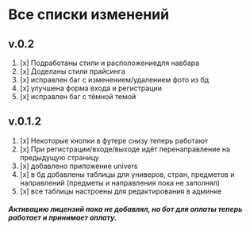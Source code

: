 # Все списки изменений
## **v.0.2**

1. [x] Подработаны стили и расположениедля навбара
2. [x] Доделаны стили прайсинга
3. [x] исправлен баг с изменением/удалением фото из бд
4. [x] улучшена форма входа и регистрации 
5. [x] исправлен баг с тёмной темой

## **v.0.1.2**

1. [x] Некоторые кнопки в футере снизу теперь работают
2. [x] При регистрации/входе/выходе идёт перенаправление на предыдущую страницу
3. [x] добавлено приложение univers
4. [x] в бд добавлены таблицы для универов, стран, предметов и направлений (предметы и направления пока не заполнял)
5. [x] все таблицы настроены для редактирования в админке

 ##### Активацию лицензий пока не добавлял, но бот для оплаты теперь работает и принимает оплату.